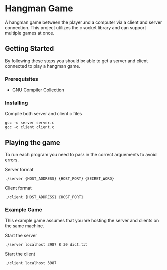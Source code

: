 # Hangman Game
A hangman game between the player and a computer via a client and server connection. This project utilizes the c socket library and can support multiple games at once.

## Getting Started

By following these steps you should be able to get a server and client connected to play a hangman game.


### Prerequisites
- GNU Compiler Collection


### Installing

Compile both server and client c files

    gcc -o server server.c
    gcc -o client client.c


## Playing the game

To run each program you need to pass in the correct arguements to avoid errors.

Server format
   
    ./server {HOST_ADDRESS} {HOST_PORT} {SECRET_WORD}
    
Client format
   
    ./client {HOST_ADDRESS} {HOST_PORT} 


### Example Game

This example game assumes that you are hosting the server and clients on the same machine.

Start the server

    ./server localhost 3987 8 30 dict.txt
    
Start the client

    ./client localhost 3987
